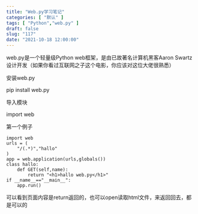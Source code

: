 ```yaml
---
title: "Web.py学习笔记"
categories: [ "默认" ]
tags: [ "Python","web.py" ]
draft: false
slug: "117"
date: "2021-10-18 12:00:00"
---
```


web.py是一个轻量级Python web框架，是由已故著名计算机黑客Aaron Swartz设计开发（如果你看过互联网之子这个电影，你应该对这位大佬很熟悉）


安装web.py

pip install  web.py


导入模块

import web




第一个例子

    import web
    urls = (
        "/(.*)","hallo"
    )
    app = web.application(urls,globals())
    class hallo:
        def GET(self,name):
            return "<h1>hallo web.py</h1>"
    if __name__=="__main__":
        app.run()


可以看到页面内容是return返回的，也可以open读取html文件，来返回回去，都是可以的